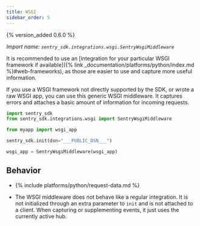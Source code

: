 ```yaml
---
title: WSGI
sidebar_order: 5
---
```


{% version_added 0.6.0 %}

<!-- WIZARD -->

*Import name: `sentry_sdk.integrations.wsgi.SentryWsgiMiddleware`*

It is recommended to use an [integration for your particular WSGI framework if available]({% link _documentation/platforms/python/index.md %}#web-frameworks), as those are easier to use and capture more useful information.

If you use a WSGI framework not directly supported by the SDK, or wrote a raw WSGI app, you can use this generic WSGI middleware. It captures errors and attaches a basic amount of information for incoming requests.

```python
import sentry_sdk
from sentry_sdk.integrations.wsgi import SentryWsgiMiddleware

from myapp import wsgi_app

sentry_sdk.init(dsn="___PUBLIC_DSN___")

wsgi_app = SentryWsgiMiddleware(wsgi_app)
```

<!-- ENDWIZARD -->

## Behavior

* {% include platforms/python/request-data.md %}

* The WSGI middleware does not behave like a regular integration. It is not initialized through an extra parameter to `init` and is not attached to a client. When capturing or supplementing events, it just uses the currently active hub.
